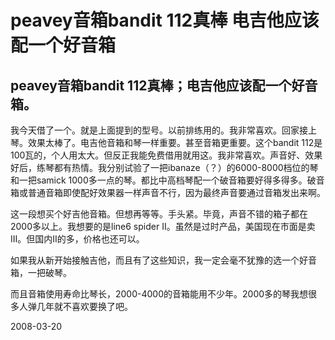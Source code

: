 # peavey音箱bandit 112真棒 电吉他应该配一个好音箱

## peavey音箱bandit 112真棒；电吉他应该配一个好音箱。

我今天借了一个。就是上面提到的型号。以前排练用的。我非常喜欢。回家接上琴。效果太棒了。电吉他音箱和琴一样重要。甚至音箱更重要。这个bandit 112是100瓦的，个人用太大。但反正我能免费借用就用这。我非常喜欢。声音好、效果好后，练琴都有热情。我分别试验了一把ibanaze（？）的6000-8000档位的琴和一把samick 1000多一点的琴。都比中高档琴配一个破音箱要好得多得多。破音箱或普通音箱即使配好效果器一样声音不行，因为最终声音要通过音箱发出来啊。

这一段想买个好吉他音箱。但想再等等。手头紧。毕竟，声音不错的箱子都在2000多以上。我想要的是line6 spider II。虽然是过时产品，美国现在市面是卖III。但国内II的多，价格也还可以。

如果我从新开始接触吉他，而且有了这些知识，我一定会毫不犹豫的选一个好音箱，一把破琴。

而且音箱使用寿命比琴长，2000-4000的音箱能用不少年。2000多的琴我想很多人弹几年就不喜欢要换了吧。



2008-03-20